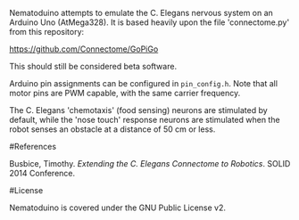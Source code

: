 Nematoduino attempts to emulate the C. Elegans nervous system
on an Arduino Uno (AtMega328). It is based heavily upon the file
'connectome.py' from this repository:

https://github.com/Connectome/GoPiGo

This should still be considered beta software.

Arduino pin assignments can be configured in `pin_config.h`. Note
that all motor pins are PWM capable, with the same carrier frequency.

The C. Elegans 'chemotaxis' (food sensing) neurons are stimulated by
default, while the 'nose touch' response neurons are stimulated when
the robot senses an obstacle at a distance of 50 cm or less.

#References

Busbice, Timothy. *Extending the C. Elegans Connectome to Robotics*. SOLID
2014 Conference.

#License

Nematoduino is covered under the GNU Public License v2.
